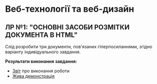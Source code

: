 # Веб-технології та веб-дизайн
## ЛР №1:  "ОСНОВНІ ЗАСОБИ РОЗМІТКИ ДОКУМЕНТА В HTML"

Слід розробити три документи, пов'язаних гіперпосиланнями, згідно варіанту індивідуального завдання.

**Результати виконання завдання:**
* [Звіт](https://github.com/angelina-babych/khai-web-lab1/blob/main/%D0%91%D0%90%D0%91%D0%98%D0%A7%20-%20%D0%9B%D0%A0%201%20(%D0%B2%D0%B5%D0%B1).pdf) про виконання роботи
* [Жива демонстрація](https://angelina-babych.github.io/khai-web-lab1/)


